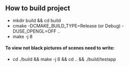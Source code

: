 <!-- Задание выполнил Никитин Сергей 205 группа

Реализовал:

1. Базовую часть
2. Синтез последовательности изображений, содержащих поворот 3д моделей вокруг их центра (изображение 5)
3. Загрузку и рендеринг .obj файлов (изображения 10, 11)
4. Фрагментные шейдеры через указатели на функции
5. Блочный алгоритм растеризации
6. Освещение (изображение 9) -->

## How to build project

* mkdir build && cd build
* cmake -DCMAKE_BUILD_TYPE=Release (or Debug) -DUSE_OPENGL=OFF ..
* make -j 8

#### To view not black pictures of scenes need to write:
* cd ./build && make -j 8 && cd .. && ./build/testapp

